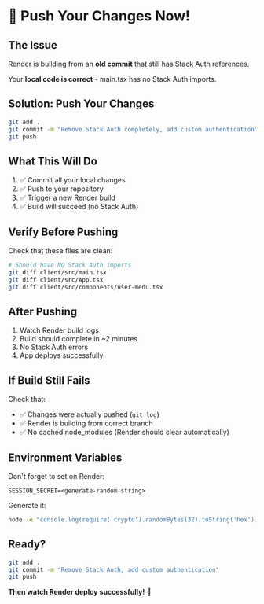 # 🚀 Push Your Changes Now!

## The Issue

Render is building from an **old commit** that still has Stack Auth references.

Your **local code is correct** - main.tsx has no Stack Auth imports.

## Solution: Push Your Changes

```bash
git add .
git commit -m "Remove Stack Auth completely, add custom authentication"
git push
```

## What This Will Do

1. ✅ Commit all your local changes
2. ✅ Push to your repository
3. ✅ Trigger a new Render build
4. ✅ Build will succeed (no Stack Auth)

## Verify Before Pushing

Check that these files are clean:

```bash
# Should have NO Stack Auth imports
git diff client/src/main.tsx
git diff client/src/App.tsx
git diff client/src/components/user-menu.tsx
```

## After Pushing

1. Watch Render build logs
2. Build should complete in ~2 minutes
3. No Stack Auth errors
4. App deploys successfully

## If Build Still Fails

Check that:
- ✅ Changes were actually pushed (`git log`)
- ✅ Render is building from correct branch
- ✅ No cached node_modules (Render should clear automatically)

## Environment Variables

Don't forget to set on Render:

```env
SESSION_SECRET=<generate-random-string>
```

Generate it:
```bash
node -e "console.log(require('crypto').randomBytes(32).toString('hex'))"
```

## Ready?

```bash
git add .
git commit -m "Remove Stack Auth, add custom authentication"
git push
```

**Then watch Render deploy successfully!** 🎉
